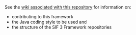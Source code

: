 See the [wiki associated with this repository](https://github.com/Access4Learning/sif3-framework-java/wiki) for information on: 

* contributing to this framework 
* the Java coding style to be used and
* the structure of the SIF 3 Framework repositories



